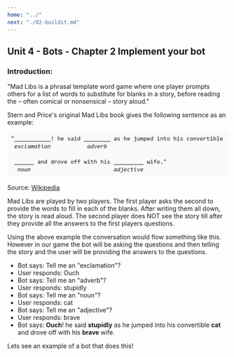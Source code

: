 ```yaml
---
home: "../"
next: "./02-buildit.md"
---
```


## Unit 4 - Bots - Chapter 2 Implement your bot


### Introduction:

"Mad Libs is a phrasal template word game where one player prompts others for a list of words to substitute for blanks in a story, before reading the – often comical or nonsensical – story aloud." 

Stern and Price's original Mad Libs book gives the following sentence as an example:

![Mad Libs Example](./img/ml01.png)

Source: [Wikipedia](https://en.wikipedia.org/wiki/Mad_Libs)

Mad Libs are played by two players. The first player asks the second to provide the words to fill in each of the blanks. After writing them all down, the story is read aloud. The second player does NOT see the story till after they provide all the answers to the first players questions.

Using the above example the conversation would flow something like this. However in our game the bot will be asking the questions and then telling the story and the user will be providing the answers to the questions.

- Bot says: Tell me an "exclamation"?
- User responds: Ouch
- Bot says: Tell me an "adverb"?
- User responds: stupidly
- Bot says: Tell me an "noun"?
- User responds: cat
- Bot says: Tell me an "adjective"?
- User responds: brave
- Bot says: **Ouch**! he said **stupidly** as he jumped into his convertible **cat** and drove off with his **brave** wife.


Lets see an example of a bot that does this!

